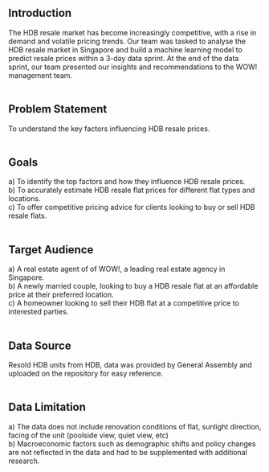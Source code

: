 <h2> Introduction </h2>
The HDB resale market has become increasingly competitive, with a rise in demand and volatile pricing trends. Our team was tasked to analyse the HDB resale market in Singapore and build a machine learning model to predict resale prices within a 3-day data sprint. At the end of the data sprint, our team presented our insights and recommendations to the WOW! management team.
<br>
<br>
<h2> Problem Statement </h2>
To understand the key factors influencing HDB resale prices. <br>
<br>
<h2> Goals </h2>
a) To identify the top factors and how they influence HDB resale prices. <br> 
b) To accurately estimate HDB resale flat prices for different flat types and locations. <br> 
c) To offer competitive pricing advice for clients looking to buy or sell HDB resale flats. <br>
<br>
<h2> Target Audience </h2>
a)	A real estate agent of of WOW!, a leading real estate agency in Singapore. <br>
b)	A newly married couple, looking to buy a HDB resale flat at an affordable price at their preferred location. <br>
c)	A homeowner looking to sell their HDB flat at a competitive price to interested parties. <br>
<br>
<h2> Data Source </h2>
Resold HDB units from HDB, data was provided by General Assembly and uploaded on the repository for easy reference.  <br>
<br>
<h2> Data Limitation </h2>
a)	The data does not include renovation conditions of flat, sunlight direction, facing of the unit (poolside view, quiet view, etc) <br>
b)	Macroeconomic factors such as demographic shifts and policy changes are not reflected in the data and had to be supplemented with additional research.
